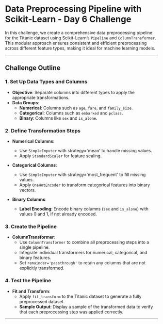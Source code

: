 # Data Preprocessing Pipeline with Scikit-Learn - Day 6 Challenge

In this challenge, we create a comprehensive data preprocessing pipeline for the Titanic dataset using Scikit-Learn’s `Pipeline` and `ColumnTransformer`. This modular approach ensures consistent and efficient preprocessing across different feature types, making it ideal for machine learning models.

---

## Challenge Outline

### 1. Set Up Data Types and Columns

- **Objective**: Separate columns into different types to apply the appropriate transformations.
- **Data Groups**:
  - **Numerical**: Columns such as `age`, `fare`, and `family_size`.
  - **Categorical**: Columns such as `embarked` and `pclass`.
  - **Binary**: Columns like `sex` and `is_alone`.

### 2. Define Transformation Steps

- **Numerical Columns**:

  - Use `SimpleImputer` with strategy='mean' to handle missing values.
  - Apply `StandardScaler` for feature scaling.

- **Categorical Columns**:

  - Use `SimpleImputer` with strategy='most_frequent' to fill missing values.
  - Apply `OneHotEncoder` to transform categorical features into binary vectors.

- **Binary Columns**:
  - **Label Encoding**: Encode binary columns (`sex` and `is_alone`) with values 0 and 1, if not already encoded.

### 3. Create the Pipeline

- **ColumnTransformer**:
  - Use `ColumnTransformer` to combine all preprocessing steps into a single pipeline.
  - Integrate individual transformers for numerical, categorical, and binary features.
  - Set `remainder='passthrough'` to retain any columns that are not explicitly transformed.

### 4. Test the Pipeline

- **Fit and Transform**:
  - Apply `fit_transform` to the Titanic dataset to generate a fully preprocessed dataset.
  - **Sample Output**: Display a sample of the transformed data to verify that each preprocessing step was applied correctly.

---
